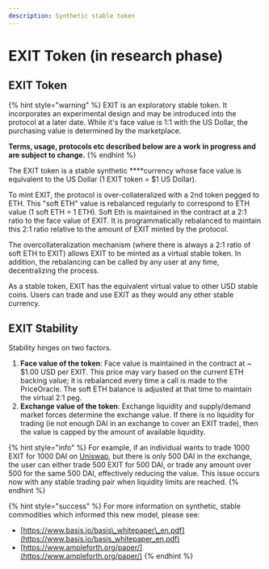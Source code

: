 ```yaml
---
description: Synthetic stable token
---
```


# EXIT Token \(in research phase\)

## **EXIT** Token

{% hint style="warning" %}
EXIT is an exploratory stable token. It incorporates an experimental design and may be introduced into the protocol at a later date. While it's face value is 1:1 with the US Dollar, the purchasing value is determined by the marketplace.  
  
**Terms, usage, protocols etc described below are a work in progress and are subject to change.**
{% endhint %}

The EXIT token is a stable synthetic ****currency whose face value is equivalent to the US Dollar \(1 EXIT token = $1 US Dollar\).

To mint EXIT, the protocol is over-collateralized with a 2nd token pegged to ETH. This "soft ETH" value is rebalanced regularly to correspond to ETH value  \(1 soft ETH = 1 ETH\). Soft Eth is maintained in the contract at a 2:1 ratio to the face value of EXIT. It is programmatically rebalanced to maintain this 2:1 ratio relative to the amount of EXIT minted by the protocol. 

The overcollateralization mechanism \(where there is always a 2:1 ratio of soft ETH to EXIT\) allows EXIT to be minted as a virtual stable token. In addition, the rebalancing can be called by any user at any time, decentralizing the process. 

As a stable token, EXIT has the equivalent virtual value to other USD stable coins. Users can trade and use EXIT as they would any other stable currency. 

## **EXIT Stability**

Stability hinges on two factors. 

1. **Face value of the token**: Face value is maintained in the contract at ~ $1.00 USD per EXIT. This price may vary based on the current ETH backing value; it is rebalanced every time a call is made to the PriceOracle. The soft ETH balance is adjusted at that time to maintain the virtual 2:1 peg.  
2.  **Exchange value of the token**: Exchange liquidity and supply/demand market forces determine the exchange value. If there is no liquidity for trading \(ie not enough DAI in an exchange to cover an EXIT trade\), then the value is capped by the amount of available liquidity.

{% hint style="info" %}
For example, if an individual wants to trade 1000 EXIT for 1000 DAI on [Uniswap](https://uniswap.exchange/), but there is only 500 DAI in the exchange, the user can either trade 500 EXIT for 500 DAI, or trade any amount over 500 for the same 500 DAI, effectively reducing the value. This issue occurs now with any stable trading pair when liquidity limits are reached.
{% endhint %}

{% hint style="success" %}
For more information on synthetic, stable commodities which informed this new model, please see:

* [https://www.basis.io/basis\_whitepaper\_en.pdf](https://www.basis.io/basis_whitepaper_en.pdf)
* [https://www.ampleforth.org/paper/](https://www.ampleforth.org/paper/)
{% endhint %}

